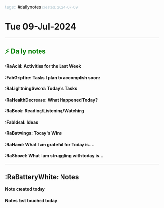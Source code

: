 <font color="#ADC4CE">tags::</font> #dailynotes
<font color="#ADC4CE"><small>created: 2024-07-09</small></font>

# Tue 09-Jul-2024

---
## <font style="color:green"> ⚡ Daily notes</font>

#### :RaAcid: Activities for the Last Week

#### :FabGripfire: Tasks I plan to accomplish soon:

#### :RaLightningSword: Today's Tasks

#### :RaHealthDecrease: What Happened Today?

#### :RaBook: Reading/Listening/Watching

#### :FabIdeal: Ideas

#### :RaBatwings: Today's Wins

#### :RaHand: What I am grateful for Today is....

#### :RaShovel: What I am struggling with today is...

--- 
## :RaBatteryWhite:  Notes

#### Note created today

#### Notes last touched today


